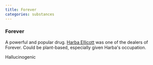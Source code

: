 ```yaml
---
title: Forever
categories: substances
---
```


### Forever
A powerful and popular drug. [Harba Ellicott](HarbaEllicott) was one of the dealers of Forever. Could be plant-based, especially given Harba's occupation. 

Hallucinogenic
